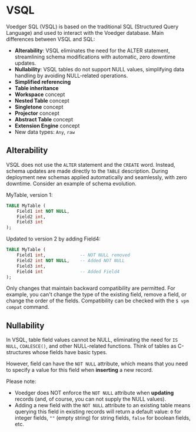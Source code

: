 # VSQL

Voedger SQL (VSQL) is based on the traditional SQL (Structured Query Language) and used to interact with the Voedger database.  Main differences between VSQL and SQL:

- **Alterability**: VSQL eliminates the need for the ALTER statement, streamlining schema modifications with automatic, zero downtime updates. 
- **Nullability**: VSQL tables do not support NULL values, simplifying data handling by avoiding NULL-related operations. 
- **Simplified referencing**
- **Table inheritance**
- **Workspace** concept
- **Nested Table** concept
- **Singletone** concept
- **Projector** concept
- **Abstract Table** concept
- **Extension Engine** concept
- New data types: `Any`, `raw`

## Alterability

VSQL does not use the `ALTER` statement and the `CREATE` word. Instead, schema updates are made directly to the `TABLE` description. During deployment new schemas applied automatically and seamlessly, with zero downtime. Consider an example of schema evolution.

MyTable, version 1:
```sql
TABLE MyTable (
    Field1 int NOT NULL,
    Field2 int,
    Field3 int
);
```

Updated to version 2 by adding Field4:
```sql
TABLE MyTable (
    Field1 int,             -- NOT NULL removed
    Field2 int NOT NULL,    -- Added NOT NULL
    Field3 int,
    Field4 int              -- Added Field4
);
```

Only changes that maintain backward compatibility are permitted. For example, you can't change the type of the existing field, remove a field, or change the order of the fields. Compatibility can be checked with the `$ vpm compat` command.

## Nullability

In VSQL, table field values cannot be NULL, eliminating the need for `IS NULL`, `COALESCE()`, and other NULL-related functions. Think of tables as C-structures whose fields have basic types.

However, field can have the `NOT NULL` attribute, which means that you need to specify a value for this field when **inserting** a new record. 

Please note:

- Voedger does NOT enforce the `NOT NULL` attribute when **updating** records (and, of course, you can not supply the NULL values).
- Adding a new field with the `NOT NULL` attribute to an existing table means querying this field in existing records will return a default value: `0` for integer fields, `""` (empty string) for string fields, `false` for boolean fields, etc.
